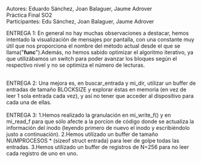 Autores: Eduardo Sánchez, Joan Balaguer, Jaume Adrover <br>
Pràctica Final SO2 <br>
Participantes: Edu Sánchez, Joan Balaguer, Jaume Adrover

ENTREGA 1:
En general no hay muchas observaciones a destacar, hemos intentado la visualización de mensajes
por pantalla, con una constante muy útil que nos proporciona el nombre del método actual desde el
que se llama("__func__").Además, no hemos sabido optimizar el algoritmo iterativo, ya que utilizábamos
un switch para poder avanzar los bloques según el respectivo nivel y no se optimiza el número de lecturas.

<br>
ENTREGA 2:
Una mejora es, en buscar_entrada y mi_dir, utilizar un buffer de entradas de tamaño BLOCKSIZE y 
explorar éstas en memoria (en vez de leer 1 sola entrada cada vez), y así no tener que acceder al dispositivo para cada una de ellas.
<br>
<br>
ENTREGA 3:
1.Hemos realizado la granulación en mi_write_f() y en mi_read_f para que sólo afecte a la porcion de código donde se actualiza la información
del inodo (leyendo primero de nuevo el inodo y escribiéndolo justo a continuación).
2.Hemos utilizado un buffer de tamaño NUMPROCESOS * (sizeof struct entrada) para leer de golpe todas las entradas.
3.Hemos utilizado un buffer de registros de N=256 para no leer cada registro de uno en uno.
